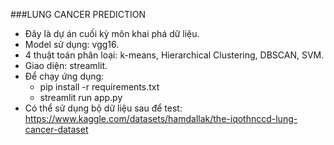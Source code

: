 ###LUNG CANCER PREDICTION
- Đây là dự án cuối kỳ môn khai phá dữ liệu.
- Model sử dụng: vgg16.
- 4 thuật toán phân loại: k-means, Hierarchical Clustering, DBSCAN, SVM.
- Giao diện: streamlit.
- Để chạy ứng dụng:
    * pip install -r requirements.txt
    * streamlit run app.py
- Có thể sử dụng bộ dữ liệu sau để test: https://www.kaggle.com/datasets/hamdallak/the-iqothnccd-lung-cancer-dataset
